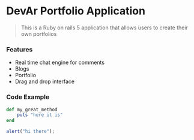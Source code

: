 # DevAr Portfolio Application

> This is a Ruby on rails 5 application that allows users to create their own portfolios

### Features

- Real time chat engine for comments
- Blogs
- Portfolio
- Drag and drop interface

### Code Example

```ruby
def my_great_method
	puts "here it is"
end
```

```javascript
alert("hi there");
```